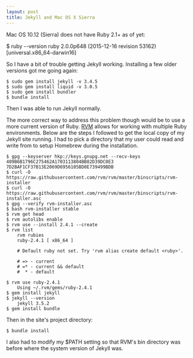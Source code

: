 ```yaml
---
layout: post
title: Jekyll and Mac OS X Sierra
---
```


Mac OS 10.12 (Sierra) does not have Ruby 2.1+ as of yet:

$ ruby --version
ruby 2.0.0p648 (2015-12-16 revision 53162) [universal.x86_64-darwin16]

So I have a bit of trouble getting Jekyll working.  Installing a few older versions got me going again:

    $ sudo gem install jekyll -v 3.4.5
    $ sudo gem install liquid -v 3.0.5
    $ sudo gem install bundler
    $ bundle install

Then I was able to run Jekyll normally.

The more correct way to address this problem though would be to use a more current version of Ruby.  [RVM](http://rvm.io/) allows for working with multiple Ruby environments.  Below are the steps I followed to get the local copy of my Jekyll site running.  I had to pick a directory that my user could read and write from to setup Homebrew during the installation.

    $ gpg --keyserver hkp://keys.gnupg.net --recv-keys 409B6B1796C275462A1703113804BB82D39DC0E3 7D2BAF1CF37B13E2069D6956105BD0E739499BDB
    $ curl -O https://raw.githubusercontent.com/rvm/rvm/master/binscripts/rvm-installer
    $ curl -O https://raw.githubusercontent.com/rvm/rvm/master/binscripts/rvm-installer.asc
    $ gpg --verify rvm-installer.asc
    $ bash rvm-installer stable
    $ rvm get head
    $ rvm autolibs enable
    $ rvm use --install 2.4.1 --create
    $ rvm list
        rvm rubies
        ruby-2.4.1 [ x86_64 ]

        # Default ruby not set. Try 'rvm alias create default <ruby>'.

        # => - current
        # =* - current && default
        #  * - default

    $ rvm use ruby-2.4.1
        Using ~/.rvm/gems/ruby-2.4.1
    $ gem install jekyll
    $ jekyll --version
        jekyll 3.5.2
    $ gem install bundle

Then in the site's project directory:

    $ bundle install

I also had to modify my $PATH setting so that RVM's bin directory was before where the system version of Jekyll was.
